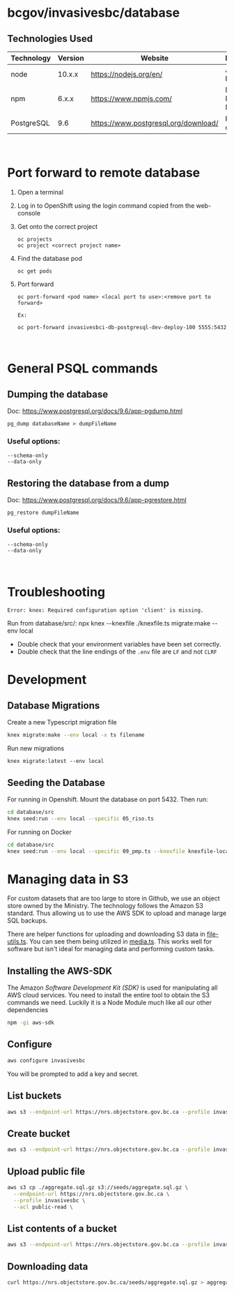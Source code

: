 # bcgov/invasivesbc/database

## Technologies Used

| Technology | Version | Website                              | Description          |
| ---------- | ------- | ------------------------------------ | -------------------- |
| node       | 10.x.x  | https://nodejs.org/en/               | JavaScript Runtime   |
| npm        | 6.x.x   | https://www.npmjs.com/               | Node Package Manager |
| PostgreSQL | 9.6     | https://www.postgresql.org/download/ | PSQL database        |

<br />

# Port forward to remote database

1. Open a terminal
2. Log in to OpenShift using the login command copied from the web-console
3. Get onto the correct project
   ```
   oc projects
   oc project <correct project name>
   ```
4. Find the database pod
   ```
   oc get pods
   ```
5. Port forward

   ```
   oc port-forward <pod name> <local port to use>:<remove port to forward>

   Ex:

   oc port-forward invasivesbci-db-postgresql-dev-deploy-100 5555:5432
   ```

<br />

# General PSQL commands

## Dumping the database

Doc: https://www.postgresql.org/docs/9.6/app-pgdump.html

```
pg_dump databaseName > dumpFileName
```

### Useful options:

    --schema-only
    --data-only

## Restoring the database from a dump

Doc: https://www.postgresql.org/docs/9.6/app-pgrestore.html

```
pg_restore dumpFileName
```

### Useful options:

    --schema-only
    --data-only

<br />

# Troubleshooting

`Error: knex: Required configuration option 'client' is missing.`

Run from database/src/: npx knex --knexfile ./knexfile.ts migrate:make <insert name here> --env local

- Double check that your environment variables have been set correctly.
- Double check that the line endings of the `.env` file are `LF` and not `CLRF`

# Development

## Database Migrations
Create a new Typescript migration file
```bash
knex migrate:make --env local -x ts filename
```

Run new migrations
```knex
knex migrate:latest --env local
```

## Seeding the Database
For running in Openshift. Mount the database on port 5432. Then run:
```bash
cd database/src
knex seed:run --env local --specific 05_riso.ts
```

For running on Docker
```bash
cd database/src
knex seed:run --env local --specific 09_pmp.ts --knexfile knexfile-local.ts
```

# Managing data in S3

For custom datasets that are too large to store in Github, we use an object store owned by the Ministry. The technology follows the Amazon S3 standard. Thus allowing us to use the AWS SDK to upload and manage large SQL backups.

There are helper functions for uploading and downloading S3 data in [file-utils.ts](../api/src/utils/file-utils.ts). You can see them being utilized in [media.ts](../api/src/paths/media.ts). This works well for software but isn't ideal for managing data and performing custom tasks.

## Installing the AWS-SDK

The Amazon _Software Development Kit (SDK)_ is used for manipulating all AWS cloud services. You need to install the entire tool to obtain the S3 commands we need. Luckily it is a Node Module much like all our other dependencies

```bash
npm -gi aws-sdk
```

## Configure

```bash
aws configure invasivesbc
```

You will be prompted to add a key and secret.

## List buckets

```bash
aws s3 --endpoint-url https://nrs.objectstore.gov.bc.ca --profile invasivesbc ls
```

## Create bucket

```bash
aws s3 --endpoint-url https://nrs.objectstore.gov.bc.ca --profile invasivesbc mb s3://seeds
```

## Upload public file

```bash
aws s3 cp ./aggregate.sql.gz s3://seeds/aggregate.sql.gz \
  --endpoint-url https://nrs.objectstore.gov.bc.ca \
  --profile invasivesbc \
  --acl public-read \
```

## List contents of a bucket

```bash
aws s3 --endpoint-url https://nrs.objectstore.gov.bc.ca --profile invasivesbc ls s3://seeds/
```

## Downloading data

```bash
curl https://nrs.objectstore.gov.bc.ca/seeds/aggregate.sql.gz > aggregate.sql.gz
```
